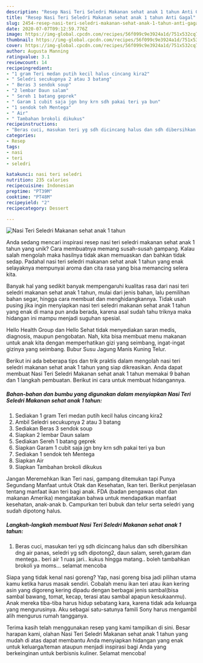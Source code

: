 ```yaml
---
description: "Resep Nasi Teri Seledri Makanan sehat anak 1 tahun Anti Gagal"
title: "Resep Nasi Teri Seledri Makanan sehat anak 1 tahun Anti Gagal"
slug: 2454-resep-nasi-teri-seledri-makanan-sehat-anak-1-tahun-anti-gagal
date: 2020-07-07T09:12:59.776Z
image: https://img-global.cpcdn.com/recipes/56f099c9e3924a1d/751x532cq70/nasi-teri-seledri-makanan-sehat-anak-1-tahun-foto-resep-utama.jpg
thumbnail: https://img-global.cpcdn.com/recipes/56f099c9e3924a1d/751x532cq70/nasi-teri-seledri-makanan-sehat-anak-1-tahun-foto-resep-utama.jpg
cover: https://img-global.cpcdn.com/recipes/56f099c9e3924a1d/751x532cq70/nasi-teri-seledri-makanan-sehat-anak-1-tahun-foto-resep-utama.jpg
author: Augusta Manning
ratingvalue: 3.1
reviewcount: 14
recipeingredient:
- "1 gram Teri medan putih kecil halus cincang kira2"
- " Seledri secukupnya 2 atau 3 batang"
- " Beras 3 sendok soup"
- "2 lembar Daun salam"
- " Sereh 1 batang geprek"
- " Garam 1 cubit saja jgn bny krn sdh pakai teri ya bun"
- "1 sendok teh Mentega"
- " Air"
- " Tambahan brokoli dikukus"
recipeinstructions:
- "Beras cuci, masukan teri yg sdh dicincang halus dan sdh dibersihkan dng air panas, seledri yg sdh dipotong2, daun salam, sereh,garam dan mentega.. beri air 1 ruas jari.. kukus hingga matang.. boleh tambahkan brokoli ya moms... selamat mencoba"
categories:
- Resep
tags:
- nasi
- teri
- seledri

katakunci: nasi teri seledri 
nutrition: 235 calories
recipecuisine: Indonesian
preptime: "PT39M"
cooktime: "PT48M"
recipeyield: "2"
recipecategory: Dessert

---
```



![Nasi Teri Seledri Makanan sehat anak 1 tahun](https://img-global.cpcdn.com/recipes/56f099c9e3924a1d/751x532cq70/nasi-teri-seledri-makanan-sehat-anak-1-tahun-foto-resep-utama.jpg)

Anda sedang mencari inspirasi resep nasi teri seledri makanan sehat anak 1 tahun yang unik? Cara membuatnya memang susah-susah gampang. Kalau salah mengolah maka hasilnya tidak akan memuaskan dan bahkan tidak sedap. Padahal nasi teri seledri makanan sehat anak 1 tahun yang enak selayaknya mempunyai aroma dan cita rasa yang bisa memancing selera kita.

Banyak hal yang sedikit banyak mempengaruhi kualitas rasa dari nasi teri seledri makanan sehat anak 1 tahun, mulai dari jenis bahan, lalu pemilihan bahan segar, hingga cara membuat dan menghidangkannya. Tidak usah pusing jika ingin menyiapkan nasi teri seledri makanan sehat anak 1 tahun yang enak di mana pun anda berada, karena asal sudah tahu triknya maka hidangan ini mampu menjadi suguhan spesial.

Hello Health Group dan Hello Sehat tidak menyediakan saran medis, diagnosis, maupun pengobatan. Nah, kita bisa membuat menu makanan untuk anak kita dengan memperhatikan gizi yang seimbang, ingat-ingat gizinya yang seimbang. Bubur Susu Jagung Manis Kuning Telur.


Berikut ini ada beberapa tips dan trik praktis dalam mengolah nasi teri seledri makanan sehat anak 1 tahun yang siap dikreasikan. Anda dapat membuat Nasi Teri Seledri Makanan sehat anak 1 tahun memakai 9 bahan dan 1 langkah pembuatan. Berikut ini cara untuk membuat hidangannya.

<!--inarticleads1-->

##### Bahan-bahan dan bumbu yang digunakan dalam menyiapkan Nasi Teri Seledri Makanan sehat anak 1 tahun:

1. Sediakan 1 gram Teri medan putih kecil halus cincang kira2
1. Ambil  Seledri secukupnya 2 atau 3 batang
1. Sediakan  Beras 3 sendok soup
1. Siapkan 2 lembar Daun salam
1. Sediakan  Sereh 1 batang geprek
1. Siapkan  Garam 1 cubit saja jgn bny krn sdh pakai teri ya bun
1. Sediakan 1 sendok teh Mentega
1. Siapkan  Air
1. Siapkan  Tambahan brokoli dikukus


Jangan Meremehkan Ikan Teri nasi, gampang ditemukan tapi Punya Segundang Manfaat untuk Otak dan Kesehatan, Ikan teri. Berikut penjelasan tentang manfaat ikan teri bagi anak. FDA (badan pengawas obat dan makanan Amerika) mengatakan bahwa untuk mendapatkan manfaat kesehatan, anak-anak b. Campurkan teri bubuk dan telur serta seledri yang sudah dipotong halus. 

<!--inarticleads2-->

##### Langkah-langkah membuat Nasi Teri Seledri Makanan sehat anak 1 tahun:

1. Beras cuci, masukan teri yg sdh dicincang halus dan sdh dibersihkan dng air panas, seledri yg sdh dipotong2, daun salam, sereh,garam dan mentega.. beri air 1 ruas jari.. kukus hingga matang.. boleh tambahkan brokoli ya moms... selamat mencoba


Siapa yang tidak kenal nasi goreng? Yap, nasi goreng bisa jadi pilihan utama kamu ketika harus masak sendiri. Cobalah menu ikan teri atau ikan kering asin yang digoreng kering dipadu dengan berbagai jenis sambal(bisa sambal bawang, tomat, kecap, terasi atau sambal apapun kesukaanmu). Anak mereka tiba-tiba harus hidup sebatang kara, karena tidak ada keluarga yang mengurusinya. Aku sebagai satu-satunya famili Sony harus mengambil alih mengurus rumah tangganya. 

Terima kasih telah menggunakan resep yang kami tampilkan di sini. Besar harapan kami, olahan Nasi Teri Seledri Makanan sehat anak 1 tahun yang mudah di atas dapat membantu Anda menyiapkan hidangan yang enak untuk keluarga/teman ataupun menjadi inspirasi bagi Anda yang berkeinginan untuk berbisnis kuliner. Selamat mencoba!
